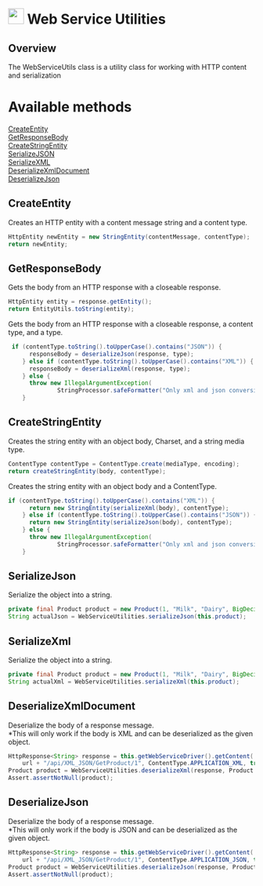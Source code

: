 # <img src="resources/MAQS.jpg" height="32" width="32"> Web Service Utilities

## Overview
The WebServiceUtils class is a utility class for working with HTTP content and serialization 

# Available methods
[CreateEntity](#CreateEntity)  
[GetResponseBody](#GetResponseBody)  
[CreateStringEntity](#CreateStringEntity)  
[SerializeJSON](#SerializeJson)  
[SerializeXML](#SerializeXml)  
[DeserializeXmlDocument](#DeserializeXmlDocument)  
[DeserializeJson](#DeserializeJson)  

## CreateEntity
Creates an HTTP entity with a content message string and a content type.
```java
HttpEntity newEntity = new StringEntity(contentMessage, contentType);
return newEntity;
```

## GetResponseBody
Gets the body from an HTTP response with a closeable response.
```java
HttpEntity entity = response.getEntity();
return EntityUtils.toString(entity);
```
Gets the body from an HTTP response with a closeable response, a content type, and a type.
```java
 if (contentType.toString().toUpperCase().contains("JSON")) {
      responseBody = deserializeJson(response, type);
    } else if (contentType.toString().toUpperCase().contains("XML")) {
      responseBody = deserializeXml(response, type);
    } else {
      throw new IllegalArgumentException(
              StringProcessor.safeFormatter("Only xml and json conversions are currently supported"));
    }
```

## CreateStringEntity
Creates the string entity with an object body, Charset, and a string media type.
```java
ContentType contentType = ContentType.create(mediaType, encoding);
return createStringEntity(body, contentType);
```
Creates the string entity with an object body and a ContentType.
```java
if (contentType.toString().toUpperCase().contains("XML")) {
      return new StringEntity(serializeXml(body), contentType);
    } else if (contentType.toString().toUpperCase().contains("JSON")) {
      return new StringEntity(serializeJson(body), contentType);
    } else {
      throw new IllegalArgumentException(
              StringProcessor.safeFormatter("Only xml and json conversions are currently supported"));
    }
```

## SerializeJson
Serialize the object into a string.
```java
private final Product product = new Product(1, "Milk", "Dairy", BigDecimal.TEN);
String actualJson = WebServiceUtilities.serializeJson(this.product);
```

## SerializeXml
Serialize the object into a string.
```java
private final Product product = new Product(1, "Milk", "Dairy", BigDecimal.TEN);
String actualXml = WebServiceUtilities.serializeXml(this.product);
```

## DeserializeXmlDocument
Deserialize the body of a response message.  
*This will only work if the body is XML and can be deserialized as the given object.
```java
HttpResponse<String> response = this.getWebServiceDriver().getContent(
    url + "/api/XML_JSON/GetProduct/1", ContentType.APPLICATION_XML, true);
Product product = WebServiceUtilities.deserializeXml(response, Product.class);
Assert.assertNotNull(product);
```

## DeserializeJson
Deserialize the body of a response message.  
*This will only work if the body is JSON and can be deserialized as the given object.
```java
HttpResponse<String> response = this.getWebServiceDriver().getContent(
    url + "/api/XML_JSON/GetProduct/1", ContentType.APPLICATION_JSON, true);
Product product = WebServiceUtilities.deserializeJson(response, Product.class);
Assert.assertNotNull(product);
```
